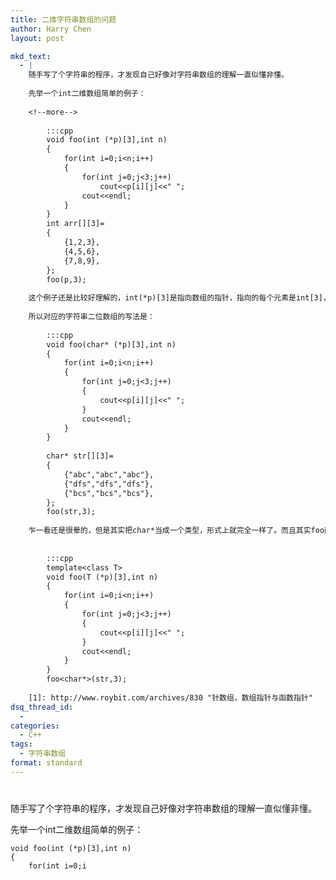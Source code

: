 ```yaml
---
title: 二维字符串数组的问题
author: Harry Chen
layout: post

mkd_text:
  - |
    随手写了个字符串的程序，才发现自己好像对字符串数组的理解一直似懂非懂。
    
    先举一个int二维数组简单的例子：
    
    <!--more-->
    
    	:::cpp
    	void foo(int (*p)[3],int n)
    	{
    		for(int i=0;i<n;i++)
    		{
    			for(int j=0;j<3;j++)
    				cout<<p[i][j]<<" ";
    			cout<<endl;
    		}
    	}
    	int arr[][3]=
    	{
    		{1,2,3},
    		{4,5,6},
    		{7,8,9},
    	};
    	foo(p,3);	
    
    这个例子还是比较好理解的，int(*p)[3]是指向数组的指针，指向的每个元素是int[3]，详见[这里][1]
    
    所以对应的字符串二位数组的写法是：
    
    	:::cpp
    	void foo(char* (*p)[3],int n)
    	{
    		for(int i=0;i<n;i++)
    		{
    			for(int j=0;j<3;j++)
    			{
    				cout<<p[i][j]<<" ";
    			}
    			cout<<endl;
    		}
    	}
    
    	char* str[][3]=
    	{
    		{"abc","abc","abc"},
    		{"dfs","dfs","dfs"},
    		{"bcs","bcs","bcs"},
    	};
    	foo(str,3);
    
    乍一看还是很晕的，但是其实把char*当成一个类型，形式上就完全一样了。而且其实foo函数可以直接用模板的:
    
    
    	:::cpp
    	template<class T>
    	void foo(T (*p)[3],int n)
    	{
    		for(int i=0;i<n;i++)
    		{
    			for(int j=0;j<3;j++)
    			{
    				cout<<p[i][j]<<" ";
    			}
    			cout<<endl;
    		}
    	}
    	foo<char*>(str,3);
    
    [1]: http://www.roybit.com/archives/830 "针数组，数组指针与函数指针"
dsq_thread_id:
  - 
categories:
  - C++
tags:
  - 字符串数组
format: standard
---
```

# 

随手写了个字符串的程序，才发现自己好像对字符串数组的理解一直似懂非懂。

先举一个int二维数组简单的例子：


    void foo(int (*p)[3],int n)
    {
        for(int i=0;i
